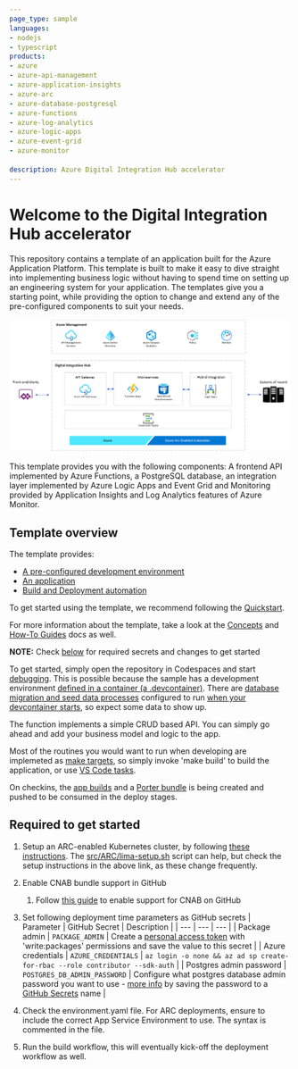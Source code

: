 ```yaml
---
page_type: sample
languages:
- nodejs
- typescript
products:
- azure
- azure-api-management
- azure-application-insights
- azure-arc
- azure-database-postgresql
- azure-functions
- azure-log-analytics
- azure-logic-apps
- azure-event-grid
- azure-monitor

description: Azure Digital Integration Hub accelerator
---
```


# Welcome to the Digital Integration Hub accelerator
This repository contains a template of an application built for the Azure Application Platform. This template is built to make it easy to dive straight into implementing business logic without having to spend time on setting up an engineering system for your application. The templates give you a starting point, while providing the option to change and extend any of the pre-configured components to suit your needs. 

![Archictecture Overview](./docs/assets/DIH.png)

This template provides you with the following components: A frontend API implemented by Azure Functions, a PostgreSQL database, an integration layer implemented by Azure Logic Apps and Event Grid and Monitoring provided by Application Insights and Log Analytics features of Azure Monitor.

## Template overview

The template provides:
- [A pre-configured development environment](/docs/concepts.md#development-environment)
- [An application](/docs/concepts.md#the-application)
- [Build and Deployment automation](/docs/concepts.md#build-and-deployment)

To get started using the template, we recommend following the [Quickstart](docs/quickstart.md).

For more information about the template, take a look at the [Concepts](docs/concepts.md) and [How-To Guides](docs/how-to-guides.md) docs as well.



**NOTE:** Check [below](#required-to-get-started) for required secrets and changes to get started

To get started, simply open the repository in Codespaces and start [debugging](.vscode/launch.json).
This is possible because the sample has a development environment [defined in a container (a .devcontainer)](.devcontainer). There are [database migration and seed data processes](src/function/db_migration) configured to run [when your devcontainer starts](.devcontainer/devcontainer.json), so expect some data to show up.

The function implements a simple CRUD based API. You can simply go ahead and add your business model and logic to the app.

Most of the routines you would want to run when developing are implemeted as [make targets](makefile), so simply invoke 'make build' to build the application, or use [VS Code tasks](.vscode/tasks.json). 

On checkins, the [app builds](.github/workflows/build.yaml) and a [Porter bundle](src/bundle) is being created and pushed to be consumed in the deploy stages. 


## Required to get started

1. Setup an ARC-enabled Kubernetes cluster, by following [these instructions](https://github.com/microsoft/Azure-App-Service-on-Azure-Arc/blob/main/docs/getting-started/setup.md). The [src/ARC/lima-setup.sh](src/ARC/lima-setup.sh) script can help, but check the setup instructions in the above link, as these change frequently.

1. Enable CNAB bundle support in GitHub
    1. Follow [this guide](https://docs.github.com/en/free-pro-team@latest/packages/guides/enabling-improved-container-support) to enable support for CNAB on GitHub

1. Set following deployment time parameters as GitHub secrets
    | Parameter | GitHub Secret | Description |
    | --- | --- | --- |
    | Package admin | `PACKAGE_ADMIN` | Create a [personal access token](https://docs.github.com/en/free-pro-team@latest/github/authenticating-to-github/creating-a-personal-access-token#creating-a-token) with 'write:packages' permissions and save the value to this secret |
    | Azure credentials | `AZURE_CREDENTIALS` | `az login -o none && az ad sp create-for-rbac --role contributor --sdk-auth` |
    | Postgres admin password | `POSTGRES_DB_ADMIN_PASSWORD` | Configure what postgres database admin password you want to use - [more info](https://docs.microsoft.com/en-us/azure/postgresql/concepts-security#access-management) by saving the password to a [GitHub Secrets](https://docs.github.com/en/free-pro-team@latest/actions/reference/encrypted-secrets#creating-encrypted-secrets-for-a-repository) name |

1. Check the environment.yaml file. For ARC deployments, ensure to include the correct App Service Environment to use. The syntax is commented in the file.

1. Run the build workflow, this will eventually kick-off the deployment workflow as well.
